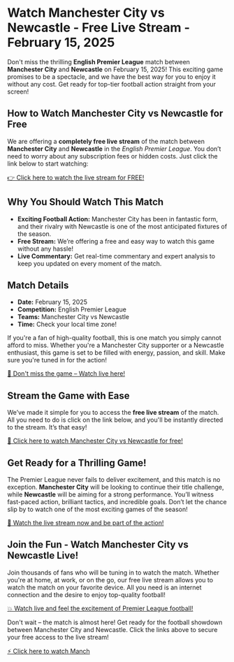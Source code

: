 # Watch Manchester City vs Newcastle - Free Live Stream - February 15, 2025

Don't miss the thrilling **English Premier League** match between **Manchester City** and **Newcastle** on February 15, 2025! This exciting game promises to be a spectacle, and we have the best way for you to enjoy it without any cost. Get ready for top-tier football action straight from your screen!

## How to Watch Manchester City vs Newcastle for Free

We are offering a **completely free live stream** of the match between **Manchester City** and **Newcastle** in the _English Premier League_. You don’t need to worry about any subscription fees or hidden costs. Just click the link below to start watching:

[👉 Click here to watch the live stream for FREE!](https://tinyurl.com/livestreamfreeo?st=Manchester+City+vs+Newcastle&si=ghc)

## Why You Should Watch This Match

- **Exciting Football Action:** Manchester City has been in fantastic form, and their rivalry with Newcastle is one of the most anticipated fixtures of the season.
- **Free Stream:** We’re offering a free and easy way to watch this game without any hassle!
- **Live Commentary:** Get real-time commentary and expert analysis to keep you updated on every moment of the match.

## Match Details

- **Date:** February 15, 2025
- **Competition:** English Premier League
- **Teams:** Manchester City vs Newcastle
- **Time:** Check your local time zone!

If you're a fan of high-quality football, this is one match you simply cannot afford to miss. Whether you're a Manchester City supporter or a Newcastle enthusiast, this game is set to be filled with energy, passion, and skill. Make sure you're tuned in for the action!

[🔴 Don't miss the game – Watch live here!](https://tinyurl.com/livestreamfreeo?st=Manchester+City+vs+Newcastle&si=ghc)

## Stream the Game with Ease

We’ve made it simple for you to access the **free live stream** of the match. All you need to do is click on the link below, and you'll be instantly directed to the stream. It’s that easy!

[🎯 Click here to watch Manchester City vs Newcastle for free!](https://tinyurl.com/livestreamfreeo?st=Manchester+City+vs+Newcastle&si=ghc)

## Get Ready for a Thrilling Game!

The Premier League never fails to deliver excitement, and this match is no exception. **Manchester City** will be looking to continue their title challenge, while **Newcastle** will be aiming for a strong performance. You’ll witness fast-paced action, brilliant tactics, and incredible goals. Don’t let the chance slip by to watch one of the most exciting games of the season!

[🎥 Watch the live stream now and be part of the action!](https://tinyurl.com/livestreamfreeo?st=Manchester+City+vs+Newcastle&si=ghc)

## Join the Fun - Watch Manchester City vs Newcastle Live!

Join thousands of fans who will be tuning in to watch the match. Whether you're at home, at work, or on the go, our free live stream allows you to watch the match on your favorite device. All you need is an internet connection and the desire to enjoy top-quality football!

[💥 Watch live and feel the excitement of Premier League football!](https://tinyurl.com/livestreamfreeo?st=Manchester+City+vs+Newcastle&si=ghc)

Don't wait – the match is almost here! Get ready for the football showdown between Manchester City and Newcastle. Click the links above to secure your free access to the live stream!

[⚡ Click here to watch Manch](https://tinyurl.com/livestreamfreeo?st=Manchester+City+vs+Newcastle&si=ghc)
